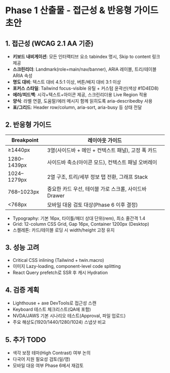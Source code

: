 # Phase 1 산출물 - 접근성 & 반응형 가이드 초안

## 1. 접근성 (WCAG 2.1 AA 기준)
- **키보드 내비게이션**: 모든 인터랙티브 요소 tabindex 명시, Skip to content 링크 제공
- **스크린리더**: Landmark(role=main/nav/banner), ARIA 레이블, 트리/테이블 ARIA 속성
- **명도 대비**: 텍스트 대비 4.5:1 이상, 버튼/배지 대비 3:1 이상
- **포커스 스타일**: Tailwind focus-visible 유틸 + 커스텀 윤곽선(색상 #1D4ED8)
- **에러/피드백**: 시각+텍스트+아이콘 제공, 스크린리더용 Live Region 적용
- **양식**: 라벨 연결, 도움말/에러 메시지 함께 읽히도록 aria-describedby 사용
- **표/그리드**: Header row/column, aria-sort, aria-busy 등 상태 전달

## 2. 반응형 가이드
| Breakpoint | 레이아웃 가이드 |
|---|---|
| ≥1440px | 3열(사이드바 + 메인 + 컨텍스트 패널), 고정 폭 카드 |
| 1280–1439px | 사이드바 축소(아이콘 모드), 컨텍스트 패널 오버레이 |
| 1024–1279px | 2열 구조, 트리/세부 정보 탭 전환, 그래프 Stack |
| 768–1023px | 중요한 카드 우선, 테이블 가로 스크롤, 사이드바 Drawer |
| <768px | 모바일 대응 검토 대상(Phase 6 이후 결정) |

- Typography: 기본 16px, 타이틀/헤더 상대 단위(rem), 최소 줄간격 1.4
- Grid: 12-column CSS Grid, Gap 16px, Container 1200px (Desktop)
- 스켈레톤: 카드/테이블 로딩 시 width/height 고정 유지

## 3. 성능 고려
- Critical CSS inlining (Tailwind + twin.macro)
- 이미지 Lazy-loading, component-level code splitting
- React Query prefetch로 SSR 후 캐시 Hydration

## 4. 검증 계획
- Lighthouse + axe DevTools로 접근성 스캔
- Keyboard 테스트 체크리스트(QA에 포함)
- NVDA/JAWS 기본 시나리오 테스트(Approval, 파일 업로드)
- 주요 해상도(1920/1440/1280/1024) 스냅샷 비교

## 5. 추가 TODO
- 색각 보정 테마(High Contrast) 여부 논의
- 다국어 지원 필요성 검토(일/영)
- 모바일 대응 여부 Phase 6에서 재검토
